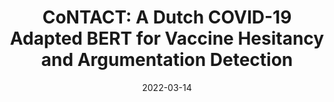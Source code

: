---
place: arXiv preprint arXiv:2203.07362
redirect: /files/LemmensEtAl-1.pdf
layout: redirect-internal
date: 2022-03-14
authors: ['Jens Lemmens', 'Jens van Nooten', 'Tim Kreutz', 'Walter Daelemans']
title: "CoNTACT: A Dutch COVID-19 Adapted BERT for Vaccine Hesitancy and Argumentation Detection"
---